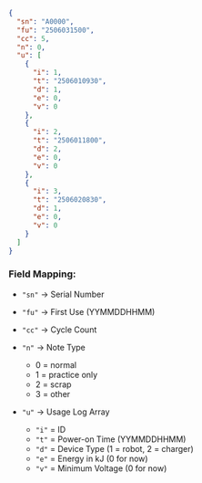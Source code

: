 
```json
{
  "sn": "A0000",
  "fu": "2506031500",
  "cc": 5,
  "n": 0,
  "u": [
    {
      "i": 1,
      "t": "2506010930",
      "d": 1,
      "e": 0,
      "v": 0
    },
    {
      "i": 2,
      "t": "2506011800",
      "d": 2,
      "e": 0,
      "v": 0
    },
    {
      "i": 3,
      "t": "2506020830",
      "d": 1,
      "e": 0,
      "v": 0
    }
  ]
}
```

### Field Mapping:

* `"sn"` → Serial Number
* `"fu"` → First Use (YYMMDDHHMM)
* `"cc"` → Cycle Count
* `"n"` → Note Type

  * 0 = normal
  * 1 = practice only
  * 2 = scrap
  * 3 = other
* `"u"` → Usage Log Array

  * `"i"` = ID
  * `"t"` = Power-on Time (YYMMDDHHMM)
  * `"d"` = Device Type (1 = robot, 2 = charger)
  * `"e"` = Energy in kJ (0 for now)
  * `"v"` = Minimum Voltage (0 for now)

